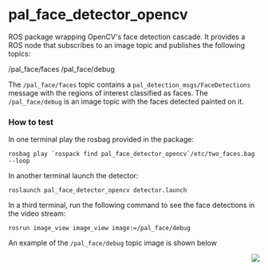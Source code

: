 

pal_face_detector_opencv
========================

ROS package wrapping OpenCV's face detection cascade. It provides a ROS node that subscribes to an image topic and publishes the following topics:

/pal_face/faces
/pal_face/debug

The `/pal_face/faces` topic contains a `pal_detection_msgs/FaceDetections` message with the regions of interest classified as faces.
The `/pal_face/debug` is an image topic with the faces detected painted on it.


### How to test

In one terminal play the rosbag provided in the package:

   ```
   rosbag play `rospack find pal_face_detector_opencv`/etc/two_faces.bag --loop
   ```

In another terminal launch the detector:

   ```
   roslaunch pal_face_detector_opencv detector.launch
   ```

In a third terminal, run the following command to see the face detections in the video stream:

   ```
   rosrun image_view image_view image:=/pal_face/debug
   ```

An example of the `/pal_face/debug` topic image is shown below


<img align="right" src="https://raw.github.com/pal-robotics/pal_face_detector_opencv/etc/pal_face_debug.png" />

